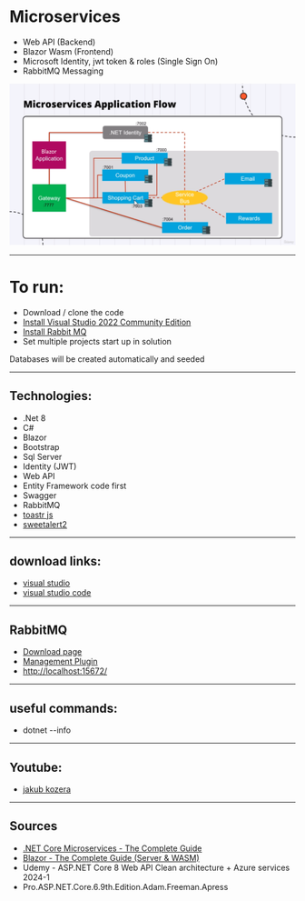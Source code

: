 # Microservices
* Web API (Backend)
* Blazor Wasm (Frontend)
* Microsoft Identity, jwt token & roles (Single Sign On)
* RabbitMQ Messaging

![Microservices](https://github.com/kouroshsalahshoor/Microservices/blob/master/images/BlazorMicroservices.png)

---
# To run:
* Download / clone the code
* [Install Visual Studio 2022 Community Edition](https://visualstudio.microsoft.com/thank-you-downloading-visual-studio/?sku=Community&channel=Release&version=VS2022&source=VSLandingPage&passive=false&cid=2030)
* [Install Rabbit MQ](https://www.rabbitmq.com/docs/download#downloads-on-github)
* Set multiple projects start up in solution

Databases will be created automatically and seeded

---
## Technologies:
* .Net 8
* C#
* Blazor
* Bootstrap
* Sql Server
* Identity (JWT)
* Web API
* Entity Framework code first
* Swagger
* RabbitMQ
* [toastr js](https://www.youtube.com/watch?v=yG_sY-CDvXY)
* [sweetalert2](https://sweetalert2.github.io/)

---
## download links:
- [visual studio](https://visualstudio.microsoft.com/downloads/)
- [visual studio code](https://code.visualstudio.com/Download)
  
---
  ## RabbitMQ
* [Download page](https://www.rabbitmq.com/docs/download#downloads-on-github)
* [Management Plugin](https://www.rabbitmq.com/docs/management)
* [http://localhost:15672/](http://localhost:15672/)
  
---
## useful commands:
- dotnet --info

---
## Youtube:
- [jakub kozera](https://www.youtube.com/@FullstackDeveloperPL)
---
## Sources
* [.NET Core Microservices - The Complete Guide](https://www.dotnetmastery.com/Home/Details?courseId=19)
* [Blazor - The Complete Guide (Server & WASM)](https://www.dotnetmastery.com/Home/Details?courseId=17)
* Udemy - ASP.NET Core 8 Web API Clean architecture + Azure services 2024-1
* Pro.ASP.NET.Core.6.9th.Edition.Adam.Freeman.Apress
